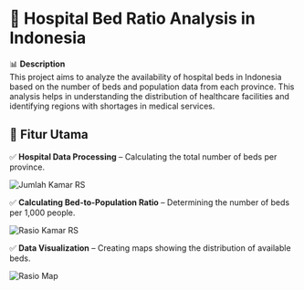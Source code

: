 # 🏥 Hospital Bed Ratio Analysis in Indonesia

📊 **Description**  
This project aims to analyze the availability of hospital beds in Indonesia based on the number of beds and population data from each province. This analysis helps in understanding the distribution of healthcare facilities and identifying regions with shortages in medical services.  

## 📌 **Fitur Utama**  
✅ **Hospital Data Processing** – Calculating the total number of beds per province.

![Jumlah Kamar RS](https://github.com/user-attachments/assets/0d2f0317-016e-4c02-94e1-5edee2033113)

✅ **Calculating Bed-to-Population Ratio** – Determining the number of beds per 1,000 people.

![Rasio Kamar RS](https://github.com/user-attachments/assets/31fa6d07-4edf-4f5a-b7a9-4fb338441786)

✅ **Data Visualization** – Creating maps showing the distribution of available beds.

![Rasio Map](https://github.com/user-attachments/assets/a9a78d5f-281a-427b-bc2d-6c99d8501577)

